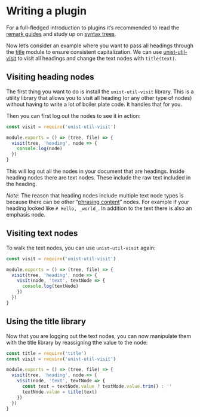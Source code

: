 # Writing a plugin

For a full-fledged introduction to plugins it’s recommended to read the [remark guides][remark-guides] and study up on [syntax trees][syntax-trees].

Now let’s consider an example where you want to pass all headings through the [title][] module to ensure consistent capitalization.  We can use [unist-util-visit][] to visit all headings and change the text nodes with `title(text)`.

## Visiting heading nodes

The first thing you want to do is install the `unist-util-visit` library.  This is a utility library that allows you
to visit all heading (or any other type of nodes) without having to write a lot of boiler plate code.  It handles that
for you.

Then you can first log out the nodes to see it in action:

```js
const visit = require('unist-util-visit')

module.exports = () => (tree, file) => {
  visit(tree, 'heading', node => {
    console.log(node)
  })
}
```

This will log out all the nodes in your document that are headings.  Inside heading nodes there are text nodes.  These
include the raw text included in the heading.

_Note_: The reason that heading nodes include multiple text node types is because there can be other
“[phrasing content][phrasing]” nodes.  For example if your heading looked like `# Hello, _world_`.  In addition to the
text there is also an emphasis node.

## Visiting text nodes

To walk the text nodes, you can use `unist-util-visit` again:

```js
const visit = require('unist-util-visit')

module.exports = () => (tree, file) => {
  visit(tree, 'heading', node => {
    visit(node, 'text', textNode => {
      console.log(textNode)
    })
  })
}
```

## Using the title library

Now that you are logging out the text nodes, you can now manipulate them with the title library by reassigning tthe value
to the node:

```js
const title = require('title')
const visit = require('unist-util-visit')

module.exports = () => (tree, file) => {
  visit(tree, 'heading', node => {
    visit(node, 'text', textNode => {
      const text = textNode.value ? textNode.value.trim() : ''  
      textNode.value = title(text)
    })
  })
}
```

[remark-guides]: https://github.com/remarkjs/remark/blob/master/doc/plugins.md#creating-plugins

[syntax-trees]: https://github.com/syntax-tree/unist#syntax-tree

[title]: https://github.com/zeit/title

[unist-util-visit]: https://github.com/syntax-tree/unist-util-visit

[phrasing]: https://www.w3.org/TR/2011/WD-html5-author-20110809/content-models.html#phrasing-content-0
